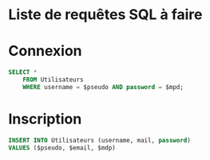 # Liste de requêtes SQL à faire

# Connexion

```sql
SELECT *
    FROM Utilisateurs 
    WHERE username = $pseudo AND password = $mpd;
```

# Inscription

```sql
INSERT INTO Utilisateurs (username, mail, password)
VALUES ($pseudo, $email, $mdp)
```
